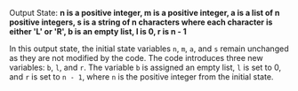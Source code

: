 Output State: **n is a positive integer, m is a positive integer, a is a list of n positive integers, s is a string of n characters where each character is either 'L' or 'R', b is an empty list, l is 0, r is n - 1**

In this output state, the initial state variables `n`, `m`, `a`, and `s` remain unchanged as they are not modified by the code. The code introduces three new variables: `b`, `l`, and `r`. The variable `b` is assigned an empty list, `l` is set to 0, and `r` is set to `n - 1`, where `n` is the positive integer from the initial state.